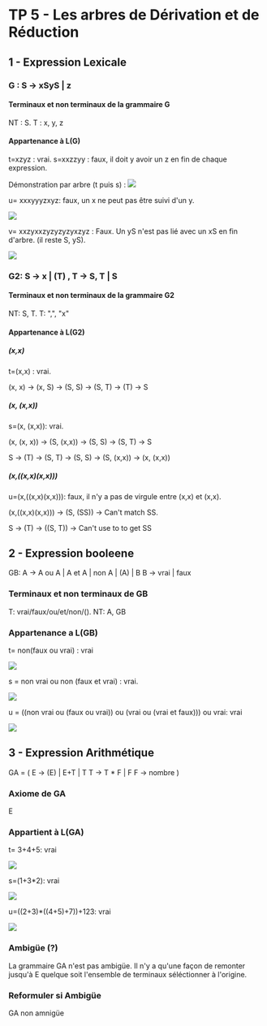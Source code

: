 # TP 5 - Les arbres de Dérivation et de Réduction

## 1 - Expression Lexicale

### G : S -> xSyS | z

#### Terminaux et non terminaux de la grammaire G

NT : S. T : x, y, z

#### Appartenance à L(G)

t=xzyz : vrai. s=xxzzyy : faux, il doit y avoir un z en fin de chaque expression.

Démonstration par arbre (t puis s) :
![](demo_reduction_511.png)

u= xxxyyyzxyz: faux, un x ne peut pas être suivi d'un y.

![](demo_reduction_511_u.png)


v= xxzyxxzyzyzyzyxzyz : Faux. Un yS n'est pas lié avec un xS en fin d'arbre. (il reste S, yS).

![](demo_reduction_511_v.png)

### G2: S -> x | (T) , T -> S, T | S

#### Terminaux et non terminaux de la grammaire G2

NT: S, T. T: ",", "x"

#### Appartenance à L(G2)

##### (x,x)

t=(x,x) : vrai.

(x, x) -> (x, S) -> (S, S) -> (S, T) -> (T) -> S

##### (x, (x,x))

s=(x, (x,x)): vrai.

(x, (x, x)) -> (S, (x,x)) -> (S, S) -> (S, T) -> S

S -> (T) -> (S, T) -> (S, S) -> (S, (x,x)) -> (x, (x,x))

##### (x,((x,x)(x,x)))

u=(x,((x,x)(x,x))): faux, il n'y a pas de virgule entre (x,x) et (x,x).

(x,((x,x)(x,x))) -> (S, (SS)) -> Can't match SS.

S -> (T) -> ((S, T)) -> Can't use to to get SS

## 2 - Expression booleene

GB: A -> A ou A | A et A | non A | (A) | B
    B -> vrai | faux

### Terminaux et non terminaux de GB

T: vrai/faux/ou/et/non/(). NT: A, GB

### Appartenance a L(GB)

t= non(faux ou vrai) : vrai

![](demo_reduction_GB_t.png)

s = non vrai ou non (faux et vrai) : vrai.

![](demo_reduction_GB_s.png)

u = ((non vrai ou (faux ou vrai)) ou (vrai ou (vrai et faux))) ou vrai: vrai

![](demo_reduction_GB_u.png)

## 3 - Expression Arithmétique

GA = (
    E -> (E) | E+T | T
    T -> T * F | F
    F -> nombre
)

### Axiome de GA

E

### Appartient à L(GA)

t= 3+4+5: vrai

![](demo_reduction_GA_t.png)

s=(1+3*2): vrai

![](demo_reduction_GA_s.png)

u=((2+3)*((4+5)+7))+123: vrai

![](demo_reduction_GA_u.png)

### Ambigüe (?)

La grammaire GA n'est pas ambigüe. Il n'y a qu'une façon de remonter jusqu'à E quelque soit l'ensemble de terminaux séléctionner à l'origine.

### Reformuler si Ambigüe

GA non amnigüe